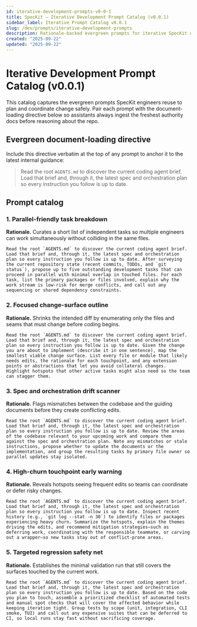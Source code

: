 ```yaml
---
id: iterative-development-prompts-v0-0-1
title: SpecKit — Iterative Development Prompt Catalog (v0.0.1)
sidebar_label: Iterative Prompt Catalog v0.0.1
slug: /dev/prompts/iterative-development-prompts
description: Rationale-backed evergreen prompts for iterative SpecKit development workflows.
created: "2025-09-22"
updated: "2025-09-22"
---
```


# Iterative Development Prompt Catalog (v0.0.1)

This catalog captures the evergreen prompts SpecKit engineers reuse to plan and coordinate change safely. Pair each prompt with the document-loading directive below so assistants always ingest the freshest authority docs before reasoning about the repo.

## Evergreen document-loading directive

Include this directive verbatim at the top of any prompt to anchor it to the latest internal guidance:

> Read the root `AGENTS.md` to discover the current coding agent brief. Load that brief and, through it, the latest spec and orchestration plan so every instruction you follow is up to date.

## Prompt catalog

### 1. Parallel-friendly task breakdown

**Rationale.** Curates a short list of independent tasks so multiple engineers can work simultaneously without colliding in the same files.

```
Read the root `AGENTS.md` to discover the current coding agent brief. Load that brief and, through it, the latest spec and orchestration plan so every instruction you follow is up to date. After surveying the current repository state (recent commits, TODOs, and `git status`), propose up to five outstanding development tasks that can proceed in parallel with minimal overlap in touched files. For each task, list the primary packages or files involved, explain why the work stream is low-risk for merge conflicts, and call out any sequencing or shared dependency constraints.
```

### 2. Focused change-surface outline

**Rationale.** Shrinks the intended diff by enumerating only the files and seams that must change before coding begins.

```
Read the root `AGENTS.md` to discover the current coding agent brief. Load that brief and, through it, the latest spec and orchestration plan so every instruction you follow is up to date. Given the change you are about to implement (describe it in one sentence), map the smallest viable change surface. List every file or module that likely needs edits, the rationale for each touchpoint, and any extension points or abstractions that let you avoid collateral changes. Highlight hotspots that other active tasks might also need so the team can stagger them.
```

### 3. Spec and orchestration drift scanner

**Rationale.** Flags mismatches between the codebase and the guiding documents before they create conflicting edits.

```
Read the root `AGENTS.md` to discover the current coding agent brief. Load that brief and, through it, the latest spec and orchestration plan so every instruction you follow is up to date. Review the areas of the codebase relevant to your upcoming work and compare them against the spec and orchestration plan. Note any mismatches or stale instructions, propose whether to update the documents or the implementation, and group the resulting tasks by primary file owner so parallel updates stay isolated.
```

### 4. High-churn touchpoint early warning

**Rationale.** Reveals hotspots seeing frequent edits so teams can coordinate or defer risky changes.

```
Read the root `AGENTS.md` to discover the current coding agent brief. Load that brief and, through it, the latest spec and orchestration plan so every instruction you follow is up to date. Inspect recent history (e.g., `git log --stat -n 30`) to identify files or packages experiencing heavy churn. Summarize the hotspots, explain the themes driving the edits, and recommend mitigation strategies—such as deferring work, coordinating with the responsible teammate, or carving out a wrapper—so new tasks stay out of conflict-prone areas.
```

### 5. Targeted regression safety net

**Rationale.** Establishes the minimal validation run that still covers the surfaces touched by the current work.

```
Read the root `AGENTS.md` to discover the current coding agent brief. Load that brief and, through it, the latest spec and orchestration plan so every instruction you follow is up to date. Based on the code you plan to touch, assemble a prioritized checklist of automated tests and manual spot checks that will cover the affected behavior while keeping iteration tight. Group tests by scope (unit, integration, CLI smoke, TUI) and call out any expensive suites that can be deferred to CI, so local runs stay fast without sacrificing coverage.
```
